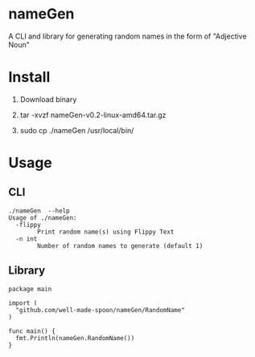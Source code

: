 # nameGen
A CLI and library for generating random names in the form of "Adjective Noun"

# Install

1. Download binary

2. tar -xvzf nameGen-v0.2-linux-amd64.tar.gz

3. sudo cp ./nameGen /usr/local/bin/

# Usage

## CLI
```
./nameGen  --help
Usage of ./nameGen:
  -flippy
    	Print random name(s) using Flippy Text
  -n int
    	Number of random names to generate (default 1)
```

## Library
```
package main

import (
  "github.com/well-made-spoon/nameGen/RandomName"
)

func main() {
  fmt.Println(nameGen.RandomName())
}
```
